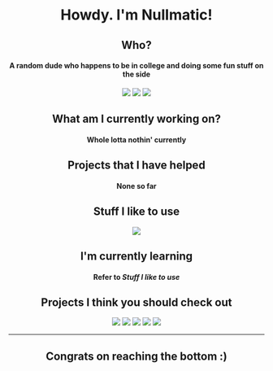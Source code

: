 <h1 align="center">Howdy. I'm Nullmatic!</h1>
<h2 align="center">Who?</h2>
<h4 align="center">A random dude who happens to be in college and doing some fun stuff on the side</h3>

<div align="center">
    <a href="https://mastodon.online/@nullmatic"><img src="https://img.shields.io/badge/my_mastodon-6364FF?style=for-the-badge&logo=mastodon&logoColor=white"></a>
    <a href="https://twitter.com/nullmatic"><img src="https://img.shields.io/badge/my_twitter-1DA1F2?style=for-the-badge&logo=twitter&logoColor=white"></a>
    <a href="https://rvlt.gg/jjQDP73K"><img src="https://img.shields.io/badge/find_me_on_revolt-ee4453?style=for-the-badge&logo=revolt&logoColor=white"></a>
</div>

<h2 align="center">What am I currently working on?</h2>
<h4 align="center">Whole lotta nothin' currently</h4>

<h2 align="center">Projects that I have helped</h2>
<h4 align="center">None so far</h4>

<h2 align="center">Stuff I like to use</h2>

<div align="center">
    <a href="https://skillicons.dev">
        <img src="https://skillicons.dev/icons?i=c,django,nginx,linux,gitlab,git,godot,idea,mongodb,ts">
    </a>
</div>

<h2 align="center">I'm currently learning</h2>
<h4 align="center">Refer to <i>Stuff I like to use</i></h4>

<h2 align="center">Projects I think you should check out</h2>

<div align="center">
    <a href="https://github.com/gluon-framework/gluon"><img src="https://github-readme-stats.vercel.app/api/pin/?username=gluon-framework&repo=gluon"></a>
    <a href="https://github.com/hyprwm/Hyprland"><img src="https://github-readme-stats.vercel.app/api/pin/?username=hyprwm&repo=hyprland"></a>
    <a href="https://github.com/hyprwm/Hypr"><img src="https://github-readme-stats.vercel.app/api/pin/?username=hyprwm&repo=hypr"></a>
    <a href="https://github.com/SpacingBat3/WebCord"><img src="https://github-readme-stats.vercel.app/api/pin/?username=SpacingBat3&repo=webcord"></a>
    <a href="https://github.com/revoltchat/revolt"><img src="https://github-readme-stats.vercel.app/api/pin/?username=revoltchat&repo=revolt"></a>
</div>

<hr>

<h2 align="center">Congrats on reaching the bottom :)</h2>

